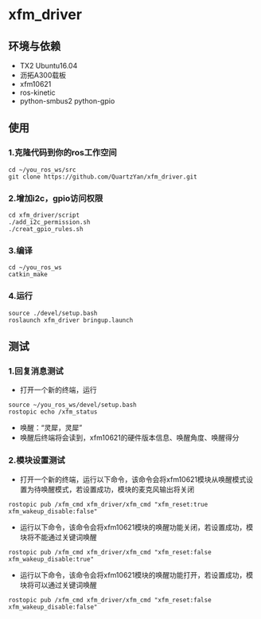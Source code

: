 # xfm_driver
## 环境与依赖
- TX2 Ubuntu16.04
- 沥拓A300载板
- xfm10621
- ros-kinetic
- python-smbus2 python-gpio

## 使用
### 1.克隆代码到你的ros工作空间
```shell
cd ~/you_ros_ws/src
git clone https://github.com/QuartzYan/xfm_driver.git
```

### 2.增加i2c，gpio访问权限
```shell
cd xfm_driver/script
./add_i2c_permission.sh	
./creat_gpio_rules.sh
```

### 3.编译
```shell
cd ~/you_ros_ws
catkin_make
```

### 4.运行
```shell
source ./devel/setup.bash
roslaunch xfm_driver bringup.launch
```

## 测试
### 1.回复消息测试
- 打开一个新的终端，运行
```shell
source ~/you_ros_ws/devel/setup.bash
rostopic echo /xfm_status
```
- 唤醒：“灵犀，灵犀”
- 唤醒后终端将会读到，xfm10621的硬件版本信息、唤醒角度、唤醒得分

### 2.模块设置测试
- 打开一个新的终端，运行以下命令，该命令会将xfm10621模块从唤醒模式设置为待唤醒模式，若设置成功，模块的麦克风输出将关闭
```shell
rostopic pub /xfm_cmd xfm_driver/xfm_cmd "xfm_reset:true  xfm_wakeup_disable:false"
```

- 运行以下命令，该命令会将xfm10621模块的唤醒功能关闭，若设置成功，模块将不能通过关键词唤醒
```shell
rostopic pub /xfm_cmd xfm_driver/xfm_cmd "xfm_reset:false  xfm_wakeup_disable:true"
```

- 运行以下命令，该命令会将xfm10621模块的唤醒功能打开，若设置成功，模块将可以通过关键词唤醒
```shell
rostopic pub /xfm_cmd xfm_driver/xfm_cmd "xfm_reset:false  xfm_wakeup_disable:false"
```
